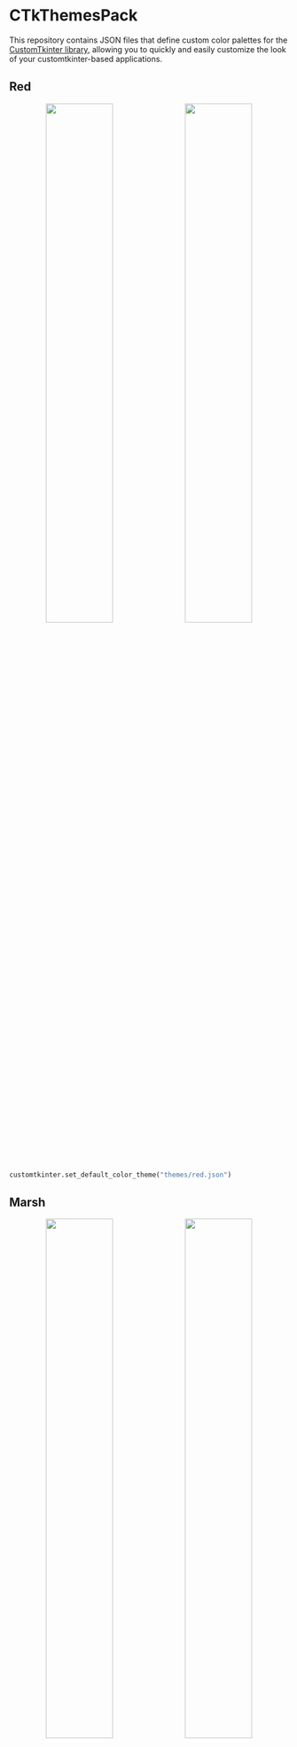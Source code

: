 CTkThemesPack
=======================================================================================================================================

This repository contains JSON files that define custom color palettes for the [CustomTkinter library](https://github.com/TomSchimansky/CustomTkinter), allowing you to quickly and easily customize the look of your customtkinter-based applications.

Red
---------------------------------------------------------------------------------------------------------------------------------------

<div align="center">
<img width=49% src="https://github.com/AlexeyLepov/CTkThemesPack/assets/77492646/18bdd7bf-b62c-4373-85c1-9a589f6dc095"/>
<img width=49% src="https://github.com/AlexeyLepov/CTkThemesPack/assets/77492646/b22addc7-7e76-4127-b9f7-a3b867482ba9"/> 
</div>

```python
customtkinter.set_default_color_theme("themes/red.json")
```

Marsh
---------------------------------------------------------------------------------------------------------------------------------------

<div align="center">
<img width=49% src="https://github.com/AlexeyLepov/CTkThemesPack/assets/77492646/7e1abb83-554e-424e-9473-b3c625cccc1f"/>
<img width=49% src="https://github.com/AlexeyLepov/CTkThemesPack/assets/77492646/edd3b3d3-9cd6-4747-9705-c9e0135ff30c"/> 
</div>

```python
customtkinter.set_default_color_theme("themes/marsh.json")
```

Pink
---------------------------------------------------------------------------------------------------------------------------------------

<div align="center">
<img width=49% src="https://github.com/AlexeyLepov/CTkThemesPack/assets/77492646/721f1d43-58ba-4d15-8c3c-f28fbd638793"/>
<img width=49% src="https://github.com/AlexeyLepov/CTkThemesPack/assets/77492646/a1707060-dfa0-4d8f-a745-f6aedd2094d4"/> 
</div>

```python
customtkinter.set_default_color_theme("themes/pink.json")
```

Carrot
---------------------------------------------------------------------------------------------------------------------------------------

<div align="center">
<img width=49% src="https://github.com/AlexeyLepov/CTkThemesPack/assets/77492646/ce8d1630-2cb0-42b7-8aba-dd00c857ef12"/>
<img width=49% src="https://github.com/AlexeyLepov/CTkThemesPack/assets/77492646/4f507625-00d9-40af-89c5-dbf875d2d331"/> 
</div>

```python
customtkinter.set_default_color_theme("themes/carrot.json")
```

Rose
---------------------------------------------------------------------------------------------------------------------------------------

<div align="center">
<img width=49% src="https://github.com/AlexeyLepov/CTkThemesPack/assets/77492646/15173b05-1d1d-4500-ad8d-27c0990d8582"/>
<img width=49% src="https://github.com/AlexeyLepov/CTkThemesPack/assets/77492646/43418176-db2d-4d4b-bcb5-9f49e8d267a3"/> 
</div>

```python
customtkinter.set_default_color_theme("themes/rose.json")
```

Sky
---------------------------------------------------------------------------------------------------------------------------------------

<div align="center">
<img width=49% src="https://github.com/AlexeyLepov/CTkThemesPack/assets/77492646/13b406ef-358c-442a-8eac-67e00984aafa"/>
<img width=49% src="https://github.com/AlexeyLepov/CTkThemesPack/assets/77492646/ba1ac35a-ddc7-46df-a6fc-b80622798ed9"/> 
</div>

```python
customtkinter.set_default_color_theme("themes/sky.json")
```

Yellow
---------------------------------------------------------------------------------------------------------------------------------------

<div align="center">
<img width=49% src="https://github.com/AlexeyLepov/CTkThemesPack/assets/77492646/d7f1030e-9fbe-4389-9fbf-fa61418192f1"/>
<img width=49% src="https://github.com/AlexeyLepov/CTkThemesPack/assets/77492646/b1f54c97-bea8-4330-aa4c-e3c54e9ddd7d"/> 
</div>

```python
customtkinter.set_default_color_theme("themes/yellow.json")
```

